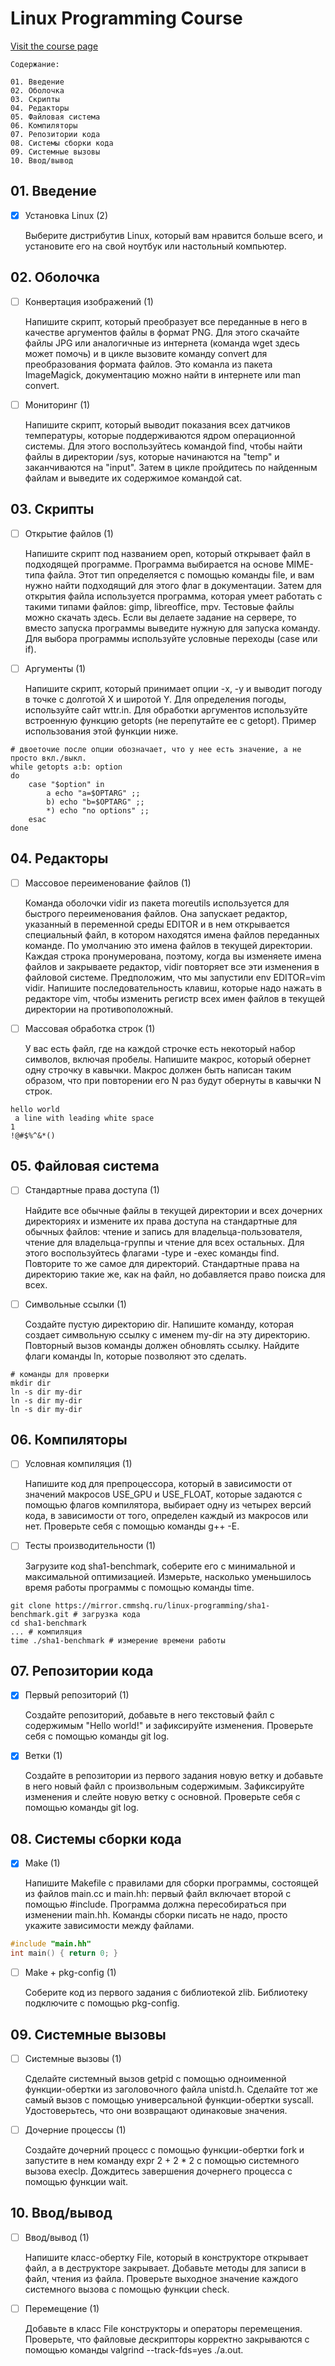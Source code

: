 
# Linux Programming Course

[Visit the course page](https://courses.igankevich.com/linux-programming/)

```
Содержание:

01. Введение
02. Оболочка
03. Скрипты
04. Редакторы
05. Файловая система
06. Компиляторы
07. Репозитории кода
08. Системы сборки кода
09. Системные вызовы
10. Ввод/вывод
```


## 01. Введение

- [x] Установка Linux (2)  

    Выберите дистрибутив Linux, который вам нравится больше всего, и установите его на свой ноутбук или настольный компьютер. 


## 02. Оболочка

- [ ] Конвертация изображений (1)  

    Напишите скрипт, который преобразует все переданные в него в качестве аргументов файлы в формат PNG. Для этого скачайте файлы JPG или аналогичные из интернета (команда wget здесь может помочь) и в цикле вызовите команду convert для преобразования формата файлов. Это команла из пакета ImageMagick, документацию можно найти в интернете или man convert.


- [ ] Мониторинг (1)  

    Напишите скрипт, который выводит показания всех датчиков температуры, которые поддерживаются ядром операционной системы. Для этого воспользуйтесь командой find, чтобы найти файлы в директории /sys, которые начинаются на "temp" и заканчиваются на "input". Затем в цикле пройдитесь по найденным файлам и выведите их содержимое командой cat. 


## 03. Скрипты

- [ ] Открытие файлов (1)  

    Напишите скрипт под названием open, который открывает файл в подходящей программе. Программа выбирается на основе MIME-типа файла. Этот тип определяется с помощью команды file, и вам нужно найти подходящий для этого флаг в документации. Затем для открытия файла используется программа, которая умеет работать с такими типами файлов: gimp, libreoffice, mpv. Тестовые файлы можно скачать здесь. Если вы делаете задание на сервере, то вместо запуска программы выведите нужную для запуска команду. Для выбора программы используйте условные переходы (case или if).

- [ ] Аргументы (1)  

    Напишите скрипт, который принимает опции -x, -y и выводит погоду в точке с долготой X и широтой Y. Для определения погоды, используйте сайт wttr.in. Для обработки аргументов используйте встроенную функцию getopts (не перепутайте ее с getopt). Пример использования этой функции ниже.  

```shell
# двоеточие после опции обозначает, что у нее есть значение, а не просто вкл./выкл.
while getopts a:b: option
do
    case "$option" in
        a echo "a=$OPTARG" ;;
        b) echo "b=$OPTARG" ;;
        *) echo "no options" ;;
    esac
done
```

## 04. Редакторы

- [ ] Массовое переименование файлов (1)  

    Команда оболочки vidir из пакета moreutils используется для быстрого переименования файлов. Она запускает редактор, указанный в переменной среды EDITOR и в нем открывается специальный файл, в котором находятся имена файлов переданных команде. По умолчанию это имена файлов в текущей директории. Каждая строка пронумерована, поэтому, когда вы изменяете имена файлов и закрываете редактор, vidir повторяет все эти изменения в файловой системе. Предположим, что мы запустили env EDITOR=vim vidir. Напишите последовательность клавиш, которые надо нажать в редакторе vim, чтобы изменить регистр всех имен файлов в текущей директории на противоположный.

- [ ] Массовая обработка строк (1)  

    У вас есть файл, где на каждой строчке есть некоторый набор символов, включая пробелы. Напишите макрос, который обернет одну строчку в кавычки. Макрос должен быть написан таким образом, что при повторении его N раз будут обернуты в кавычки N строк.

```shell
hello world
 a line with leading white space
1
!@#$%^&*()
```

## 05. Файловая система

- [ ] Стандартные права доступа (1)  

    Найдите все обычные файлы в текущей директории и всех дочерних директориях и измените их права доступа на стандартные для обычных файлов: чтение и запись для владельца-пользователя, чтение для владельца-группы и чтение для всех остальных. Для этого воспользуйтесь флагами -type и -exec команды find.
    Повторите то же самое для директорий. Стандартные права на директорию такие же, как на файл, но добавляется право поиска для всех.

- [ ] Символьные ссылки (1)  

    Создайте пустую директорию dir. Напишите команду, которая создает символьную ссылку с именем my-dir на эту директорию. Повторный вызов команды должен обновлять ссылку. Найдите флаги команды ln, которые позволяют это сделать.

```shell
# команды для проверки
mkdir dir
ln -s dir my-dir
ln -s dir my-dir
ln -s dir my-dir
```


## 06. Компиляторы

- [ ] Условная компиляция (1)  

    Напишите код для препроцессора, который в зависимости от значений макросов USE_GPU и USE_FLOAT, которые задаются с помощью флагов компилятора, выбирает одну из четырех версий кода, в зависимости от того, определен каждый из макросов или нет. Проверьте себя с помощью команды g++ -E.

- [ ] Тесты производительности (1)  

    Загрузите код sha1-benchmark, соберите его с минимальной и максимальной оптимизацией. Измерьте, насколько уменьшилось время работы программы с помощью команды time.

```shell
git clone https://mirror.cmmshq.ru/linux-programming/sha1-benchmark.git # загрузка кода
cd sha1-benchmark
... # компиляция
time ./sha1-benchmark # измерение времени работы
```

## 07. Репозитории кода

- [x] Первый репозиторий (1)  

    Создайте репозиторий, добавьте в него текстовый файл с содержимым "Hello world!" и зафиксируйте изменения. Проверьте себя с помощью команды git log.

- [x] Ветки (1)  

    Создайте в репозитории из первого задания новую ветку и добавьте в него новый файл с произвольным содержимым. Зафиксируйте изменения и слейте новую ветку с основной. Проверьте себя с помощью команды git log.


## 08. Системы сборки кода

- [x] Make (1)  

    Напишите Makefile с правилами для сборки программы, состоящей из файлов main.cc и main.hh: первый файл включает второй с помощью #include. Программа должна пересобираться при изменении main.hh. Команды сборки писать не надо, просто укажите зависимости между файлами.

```c
#include "main.hh"
int main() { return 0; }
```

- [ ] Make + pkg-config (1)  

    Соберите код из первого задания с библиотекой zlib. Библиотеку подключите с помощью pkg-config. 


## 09. Системные вызовы

- [ ] Системные вызовы (1)  

    Сделайте системный вызов getpid с помощью одноименной функции-обертки из заголовочного файла unistd.h. Сделайте тот же самый вызов с помощью универсальной функции-обертки syscall. Удостоверьтесь, что они возвращают одинаковые значения.

- [ ] Дочерние процессы (1)  

    Создайте дочерний процесс с помощью функции-обертки fork и запустите в нем команду expr 2 + 2 * 2 с помощью системного вызова execlp. Дождитесь завершения дочернего процесса с помощью функции wait.


## 10. Ввод/вывод

- [ ] Ввод/вывод (1)  

    Напишите класс-обертку File, который в конструкторе открывает файл, а в деструкторе закрывает. Добавьте методы для записи в файл, чтения из файла. Проверьте выходное значение каждого системного вызова с помощью функции check.

- [ ] Перемещение (1)  

    Добавьте в класс File конструкторы и операторы перемещения. Проверьте, что файловые дескрипторы корректно закрываются с помощью команды valgrind --track-fds=yes ./a.out.
